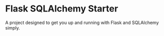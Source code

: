 # Flask SQLAlchemy Starter

A project designed to get you up and running with Flask and SQLAlchemy simply.
